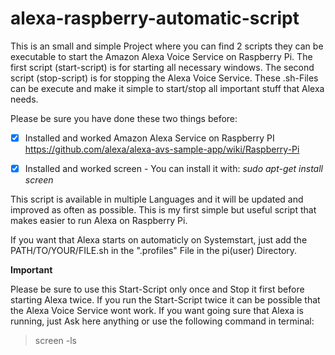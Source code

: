 # alexa-raspberry-automatic-script
This is an small and simple Project where you can find 2 scripts they can be executable to start the Amazon Alexa Voice Service on Raspberry Pi.
The first script (start-script) is for starting all necessary windows. The second script (stop-script) is for stopping the Alexa Voice Service.
These .sh-Files can be execute and make it simple to start/stop all important stuff that Alexa needs.

Please be sure you have done these two things before:
- [x] Installed and worked Amazon Alexa Service on Raspberry PI
    https://github.com/alexa/alexa-avs-sample-app/wiki/Raspberry-Pi
- [x] Installed and worked screen - You can install it with: *sudo apt-get install screen*
  

This script is available in multiple Languages and it will be updated and improved as often as possible. This is my first simple but useful script that makes easier to run Alexa on Raspberry Pi.

If you want that Alexa starts on automaticly on Systemstart, just add the PATH/TO/YOUR/FILE.sh in the ".profiles" File in the pi(user) Directory.


**Important**

Please be sure to use this Start-Script only once and Stop it first before starting Alexa twice. If you run the Start-Script twice it can be possible that the Alexa Voice Service wont work. If you want going sure that Alexa is running, just Ask here anything or use the following command in terminal:
> screen -ls

